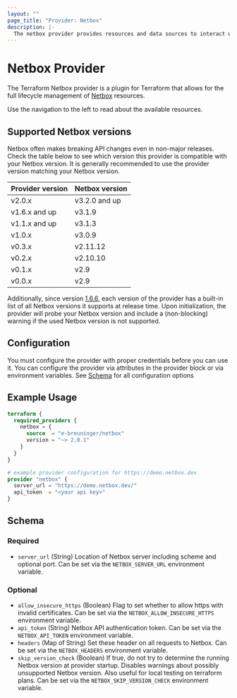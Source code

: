 ```yaml
---
layout: ""
page_title: "Provider: Netbox"
description: |-
  The netbox provider provides resources and data sources to interact with Netbox.
---
```


# Netbox Provider

The Terraform Netbox provider is a plugin for Terraform that allows for the full lifecycle management of [Netbox](https://docs.netbox.dev/en/stable/) resources.

Use the navigation to the left to read about the available resources.

## Supported Netbox versions
Netbox often makes breaking API changes even in non-major releases. Check the table below to see which version this provider is compatible with your Netbox version. It is generally recommended to use the provider version matching your Netbox version.

Provider version | Netbox version
--- | ---
v2.0.x | v3.2.0 and up
v1.6.x and up| v3.1.9
v1.1.x and up | v3.1.3
v1.0.x | v3.0.9
v0.3.x | v2.11.12
v0.2.x | v2.10.10
v0.1.x | v2.9
v0.0.x | v2.9

Additionally, since version [1.6.6](https://github.com/e-breuninger/terraform-provider-netbox/commit/0b0b2fffa54d4ab2e5f1677e948b01e56ba211c8), each version of the provider has a built-in list of all Netbox versions it supports at release time. Upon initialization, the provider will probe your Netbox version and include a (non-blocking) warning if the used Netbox version is not supported.

## Configuration
You must configure the provider with proper credentials before you can use it. You can configure the provider via attributes in the provider block or via environment variables. See [Schema](#schema) for all configuration options

## Example Usage

```terraform
terraform {
  required_providers {
    netbox = {
      source  = "e-breuninger/netbox"
      version = "~> 2.0.1"
    }
  }
}

# example provider configuration for https://demo.netbox.dev
provider "netbox" {
  server_url = "https://demo.netbox.dev/"
  api_token  = "<your api key>"
}
```

<!-- schema generated by tfplugindocs -->
## Schema

### Required

- `server_url` (String) Location of Netbox server including scheme and optional port. Can be set via the `NETBOX_SERVER_URL` environment variable.

### Optional

- `allow_insecure_https` (Boolean) Flag to set whether to allow https with invalid certificates. Can be set via the `NETBOX_ALLOW_INSECURE_HTTPS` environment variable.
- `api_token` (String) Netbox API authentication token. Can be set via the `NETBOX_API_TOKEN` environment variable.
- `headers` (Map of String) Set these header on all requests to Netbox. Can be set via the `NETBOX_HEADERS` environment variable.
- `skip_version_check` (Boolean) If true, do not try to determine the running Netbox version at provider startup. Disables warnings about possibly unsupported Netbox version. Also useful for local testing on terraform plans. Can be set via the `NETBOX_SKIP_VERSION_CHECK` environment variable.
